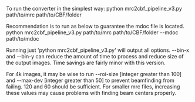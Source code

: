To run the converter in the simplest way:
python mrc2cbf_pipeline_v3.py path/to/mrc path/to/CBF/folder

Recommendation is to run as below to guarantee the mdoc file is located.
python mrc2cbf_pipeline_v3.py path/to/mrc path/to/CBF/folder --mdoc path/to/mdoc

Running just 'python mrc2cbf_pipeline_v3.py' will output all options.
--bin-x and --bin-y can reduce the amount of time to process and reduce size of the output images. Time savings are fairly minor with this version.

For 4k images, it may be wise to run --roi-size [integer greater than 100] and --max-dev [integer greater than 50] to prevent beamfinding from failing. 120 and 60 should be sufficient.
For smaller mrc files, increasing these values may cause problems with finding beam centers properly.
